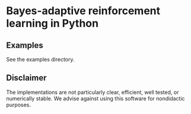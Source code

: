 # Bayes-adaptive reinforcement learning in Python

## Examples

See the examples directory.

## Disclaimer

The implementations are not particularly clear, efficient, well tested, or numerically stable. We advise against using this software for nondidactic purposes.
